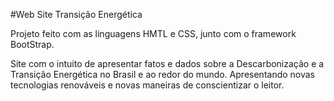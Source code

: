 #Web Site Transição Energética

Projeto feito com as linguagens HMTL e CSS, junto com o framework BootStrap.

Site com o intuito de apresentar fatos e dados sobre a Descarbonização e a Transição Energética no Brasil e ao redor do mundo.
Apresentando novas tecnologias renováveis e novas maneiras de conscientizar o leitor.

